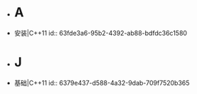 - # A
- 安装|C++11
  id:: 63fde3a6-95b2-4392-ab88-bdfdc36c1580
- # J
- 基础|C++11
  id:: 6379e437-d588-4a32-9dab-709f7520b365